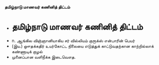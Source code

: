**தமிழ்நாடு மாணவர் கணினித் திட்டம்**
- # தமிழ்நாடு மாணவர் கணினித் திட்டம்
- n. ஆங்கில விஞ்ஞானியாகிய சர் வில்லியம் குரூக்ஸ் என்பாரின் பெயர்
- (இய.) ஔதக்கதிர் உயர்கோட்ட நிலையை எடுத்துக் காட்டுவதற்கான காற்றில்லாக் கண்ணாடிக் குழல்
- முனைப்பான வளிநீக்க இடைவௌத.

